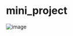 # mini_project
![image](https://user-images.githubusercontent.com/55402091/135708066-47eeecf4-6b6b-4358-ac71-fa42f3b055fc.png)
